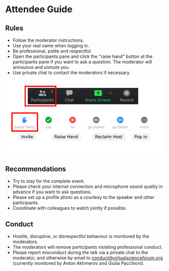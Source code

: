 # Attendee Guide

## Rules

* Follow the moderator instructions.
* Use your real name when logging in.
* Be professional, polite and respectful.
* Open the participants pane and click the "raise hand" button at the participants pane if you want to ask a question. The moderator will announce and unmute you.
* Use private chat to contact the moderators if necessary.

![Raise hand button](media/raise_hand.svg)

## Recommendations

* Try to stay for the complete event.
* Please check your internet connection and microphone sound quality in advance if you want to ask questions.
* Please set up a profile photo as a courtesy to the speaker and other participants.
* Coordinate with colleagues to watch jointly if possible.

## Conduct

* Hostile, disruptive, or disrespectful behaviour is monitored by the moderators.
* The moderators will remove participants violating professional conduct.
* Please report misconduct during the talk via a private chat to the moderator, and otherwise by email to conduct@virtualscienceforum.org (currently monitored by Anton Akhmerov and Giulia Pacchioni).
